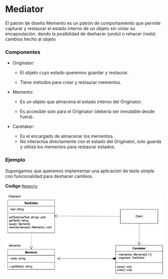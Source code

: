 # Mediator
   
El patrón de diseño Memento es un patrón de comportamiento que permite capturar y restaurar el estado interno de un objeto sin violar su encapsulación. dando la posibilidad de deshacer (undo) o rehacer (redo) cambios hecho al objeto

### Componentes

- Originator:

    - El objeto cuyo estado queremos guardar y restaurar.

    - Tiene métodos para crear y restaurar mementos.

- Memento:
    
    - Es un objeto que almacena el estado interno del Originator.

    - Es accesible solo para el Originator (debería ser inmutable desde fuera).

- Caretaker:

    - Es el encargado de almacenar los mementos.
    - No interactúa directamente con el estado del Originator, solo guarda y utiliza los mementos para restaurar estados.


### Ejemplo

Supongamos que queremos implementar una aplicación de texto simple con funcionalidad para deshacer cambios.


**Codigo** [`Memento`](./Memento.ts)

![Diagrama de clases Memento](../../assets/Memento.jpg)
